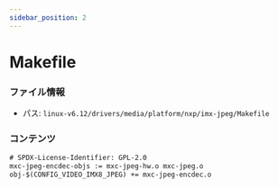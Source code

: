 ```yaml
---
sidebar_position: 2
---
```

# Makefile

### ファイル情報

- パス: `linux-v6.12/drivers/media/platform/nxp/imx-jpeg/Makefile`

### コンテンツ

```txt
# SPDX-License-Identifier: GPL-2.0
mxc-jpeg-encdec-objs := mxc-jpeg-hw.o mxc-jpeg.o
obj-$(CONFIG_VIDEO_IMX8_JPEG) += mxc-jpeg-encdec.o

```
